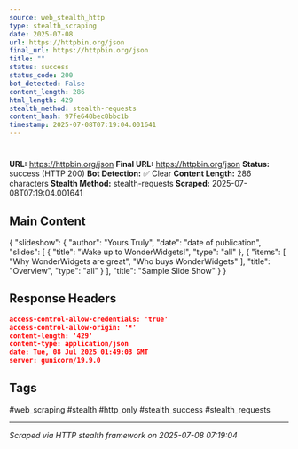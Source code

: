 ```yaml
---
source: web_stealth_http
type: stealth_scraping
date: 2025-07-08
url: https://httpbin.org/json
final_url: https://httpbin.org/json
title: ""
status: success
status_code: 200
bot_detected: False
content_length: 286
html_length: 429
stealth_method: stealth-requests
content_hash: 97fe648bec8bbc1b
timestamp: 2025-07-08T07:19:04.001641
---
```


#

**URL:** https://httpbin.org/json
**Final URL:** https://httpbin.org/json
**Status:** success (HTTP 200)
**Bot Detection:** ✅ Clear
**Content Length:** 286 characters
**Stealth Method:** stealth-requests
**Scraped:** 2025-07-08T07:19:04.001641

## Main Content

{ "slideshow": { "author": "Yours Truly", "date": "date of publication", "slides": [ { "title": "Wake up to WonderWidgets!", "type": "all" }, { "items": [ "Why WonderWidgets are great", "Who buys WonderWidgets" ], "title": "Overview", "type": "all" } ], "title": "Sample Slide Show" } }







## Response Headers

```json
access-control-allow-credentials: 'true'
access-control-allow-origin: '*'
content-length: '429'
content-type: application/json
date: Tue, 08 Jul 2025 01:49:03 GMT
server: gunicorn/19.9.0

```

## Tags

#web_scraping #stealth #http_only #stealth_success #stealth_requests

---
*Scraped via HTTP stealth framework on 2025-07-08 07:19:04*
